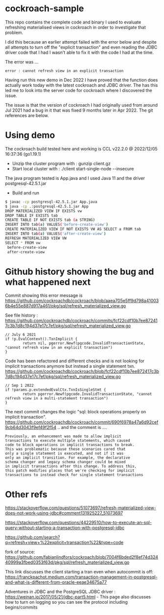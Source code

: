 # cockroach-sample

This repo contains the complete code and binary I used to evaluate refreshing materialised views in cockroach in order to investigate that problem.

I did this because an earlier attempt failed with the error below and despite all attempts to turn off the "explicit transaction" and even reading the JDBC driver code that I had I wasn't able to fix it with the code I had at the time.

The error was ...

```
error : cannot refresh view in an explicit transaction
```

Having run this new demo in Dec 2022 I have proved that the function does actually work today with the latest cockroach and JDBC driver.
The has this led me to look into the server code for cockroach where I discovered the issue.

The issue is that the version of cockroach I had originally used from around Jul 2021 had a bug in it that was fixed 9 months later in Apr 2022. The git references are below.


# Using demo

The cockroach build tested here and working is CCL v22.2.0 @ 2022/12/05 16:37:36 (go1.19.1)

- Unzip the cluster program with : gunzip client.gz
- Start local cluster with : ./client start-single-node --insecure


The java program tested is App.java and I used Java 11 and the driver postgresql-42.5.1.jar

- Build and run

```sh
$ javac -cp postgresql-42.5.1.jar App.java
$ java -cp .:postgresql-42.5.1.jar App
DROP MATERIALIZED VIEW IF EXISTS vw
DROP TABLE IF EXISTS tab
CREATE TABLE IF NOT EXISTS tab (a STRING)
INSERT INTO tab(a) VALUES('before-create-view')
CREATE MATERIALIZED VIEW IF NOT EXISTS VW AS SELECT a FROM tab
INSERT INTO tab(a) VALUES('after-create-view')
REFRESH MATERIALIZED VIEW VW
SELECT * FROM vw
 before-create-view
 after-create-view
```


# Github history showing the bug and what happened next

Commit showing this error message is https://github.com/cockroachdb/cockroach/blob/aaea705e5ff9d798a410036b4e55e887d917a461/pkg/sql/refresh_materialized_view.go

See file history : https://github.com/cockroachdb/cockroach/commits/fcf22cdf10b7ee872417c3b7d8c194d37e17c7ef/pkg/sql/refresh_materialized_view.go

```
// July 6 2021
if !p.EvalContext().TxnImplicit {
		return nil, pgerror.Newf(pgcode.InvalidTransactionState, "cannot refresh view in an explicit transaction")
}
```

Code has been refactored and different checks and is not looking for implicit transactions anymore but instead a single statement txn.
https://github.com/cockroachdb/cockroach/blob/fcf22cdf10b7ee872417c3b7d8c194d37e17c7ef/pkg/sql/refresh_materialized_view.go

```
// Sep 1 2022
if !params.p.extendedEvalCtx.TxnIsSingleStmt {
		return pgerror.Newf(pgcode.InvalidTransactionState, "cannot refresh view in a multi-statement transaction")
}
```

The next commit changes the logic "sql: block operations properly on implicit transaction".  https://github.com/cockroachdb/cockroach/commit/690f6978a47a6d92cef9cb64d3043f9ef49f2f54
.. and the comment is ....

```
Previously, an enhancement was made to allow implicit
transactions to execute multiple statements, which caused
code to block operations in implicit transactions to break.
This was problematic because these scenarios cared that
only a single statement is executed, and not if it was
only an implicit transition. For example, the declarative
schema changer and legacy schema changer could be mixed
in implicit transactions after this change. To address this,
this patch modifies places that we're checking for implicit
transactions to instead check for single statement transactions
```

# Other refs

https://stackoverflow.com/questions/51073697/refresh-materialized-view-does-not-work-using-jdbc#comment131925227_51073697

https://stackoverflow.com/questions/44229510/how-to-execute-an-sql-query-without-starting-a-transaction-with-postgresql-jdbc


https://github.com/search?q=refresh+view+%22explicit+transaction%22&type=code


fork of source: https://github.com/fabianlindfors/cockroach/blob/7004f6bded2f8ef74d32440999a3fbed0353f63d/pkg/sql/refresh_materialized_view.go

This link discusses the client starting a tran even when autocommit is off: 
https://franckpachot.medium.com/transaction-management-in-postgresql-and-what-is-different-from-oracle-eeae34675a77


Adventures in JDBC and the PostgreSQL JDBC driver : https://weinan.io/2017/05/21/jdbc-part5.html - This page also discusses how to turn on logging so you can see the protocol including begins/commits
